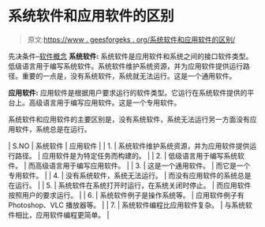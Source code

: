# 系统软件和应用软件的区别

> 原文:[https://www . geesforgeks . org/系统软件和应用软件的区别/](https://www.geeksforgeeks.org/difference-between-system-software-and-application-software/)

先决条件–[软件概念](https://www.geeksforgeeks.org/software-concepts/)
**系统软件:**
系统软件是应用软件和系统之间的接口软件类型。低级语言用于编写系统软件。系统软件维护系统资源，并为应用软件提供运行路径。重要的一点是，没有系统软件，系统就无法运行。这是一个通用软件。

**应用软件:**
应用软件是根据用户要求运行的软件类型。它运行在系统软件提供的平台上。高级语言用于编写应用软件。这是一个专用软件。

系统软件和应用软件的主要区别是，没有系统软件，系统无法运行另一方面没有应用软件，系统总是在运行。

| S.NO | 系统软件 | 应用软件 |
| 1. | 系统软件维护系统资源，并为应用软件提供运行路径。 | 应用软件是为特定任务而构建的。 |
| 2. | 低级语言用于编写系统软件。 | 而高级语言用于编写应用软件。 |
| 3. | 这是一个通用软件。 | 而它是一个专用软件。 |
| 4. | 没有系统软件，系统无法运行。 | 而没有应用软件的系统总是在运行。 |
| 5. | 系统软件在系统打开时运行，在系统关闭时停止。 | 而应用软件按照用户的要求运行。 |
| 6. | 系统软件例子是操作系统等。 | 应用软件例子有 Photoshop、VLC 播放器等。 |
| 7. | 系统软件编程比应用软件复杂。 | 与系统软件相比，应用软件编程更简单。 |